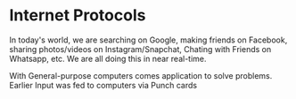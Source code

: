 # Internet Protocols

In today's world, we are searching on Google, making friends on Facebook, sharing photos/videos on Instagram/Snapchat, Chating with Friends on Whatsapp, etc. We are all doing this in near real-time. 

With General-purpose computers comes application to solve problems. Earlier Input was fed to computers via Punch cards 
<!--stackedit_data:
eyJwcm9wZXJ0aWVzIjoiZXh0ZW5zaW9uczpcbiAgcHJlc2V0Oi
BnZm1cbiIsImhpc3RvcnkiOlstMTM3MDM5OTkzOCwtMTE0Mjkx
MTgwNCwtNjY5NDEwNDQ4XX0=
-->